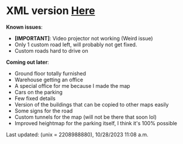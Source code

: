 # XML version [Here](wa-and-of-buildings-roadmap.xml)
**Known issues**:
- **[IMPORTANT]**: Video projector not working (Weird issue)
- Only 1 custom road left, will probably not get fixed.
- Custom roads hard to drive on

**Coming out later**:
- Ground floor totally furnished
- Warehouse getting an office
- A special office for me because I made the map
- Cars on the parking
- Few fixed details
- Version of the buildings that can be copied to other maps easily
- Some signs for the road
- Custom tunnels for the map (will not be there that soon lol)
- Improved heightmap for the parking itself, I think it's 100% possible


Last updated: (unix = 2208988880), 10/28/2023 11:08 a.m.
